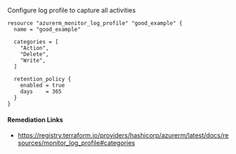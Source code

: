 
Configure log profile to capture all activities

```hcl
resource "azurerm_monitor_log_profile" "good_example" {
  name = "good_example"

  categories = [
    "Action",
    "Delete",
    "Write",
  ]

  retention_policy {
    enabled = true
    days    = 365
  }
}
```

#### Remediation Links
 - https://registry.terraform.io/providers/hashicorp/azurerm/latest/docs/resources/monitor_log_profile#categories

